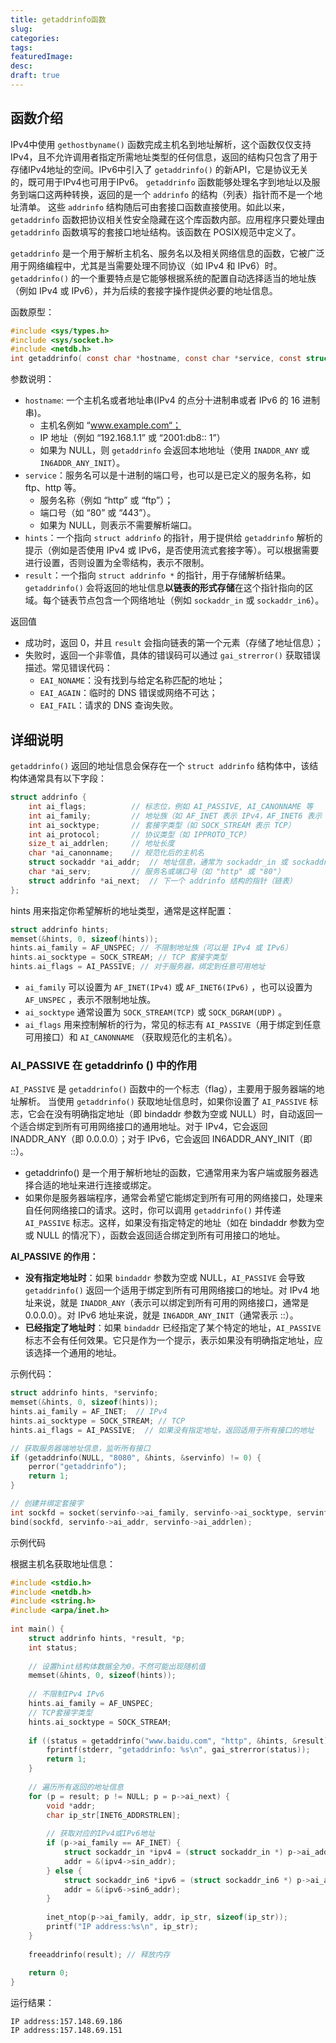 ```yaml
---
title: getaddrinfo函数
slug: 
categories: 
tags: 
featuredImage: 
desc: 
draft: true
---
```


## 函数介绍

IPv4中使用 `gethostbyname()` 函数完成主机名到地址解析，这个函数仅仅支持 IPv4，且不允许调用者指定所需地址类型的任何信息，返回的结构只包含了用于存储IPv4地址的空间。IPv6中引入了 `getaddrinfo()` 的新API，它是协议无关的，既可用于IPv4也可用于IPv6。
`getaddrinfo` 函数能够处理名字到地址以及服务到端口这两种转换，返回的是一个 `addrinfo` 的结构（列表）指针而不是一个地址清单。
这些 `addrinfo` 结构随后可由套接口函数直接使用。如此以来，`getaddrinfo` 函数把协议相关性安全隐藏在这个库函数内部。应用程序只要处理由 `getaddrinfo` 函数填写的套接口地址结构。该函数在 POSIX规范中定义了。

`getaddrinfo` 是一个用于解析主机名、服务名以及相关网络信息的函数，它被广泛用于网络编程中，尤其是当需要处理不同协议（如 IPv4 和 IPv6）时。`getaddrinfo()` 的一个重要特点是它能够根据系统的配置自动选择适当的地址族（例如 IPv4 或 IPv6），并为后续的套接字操作提供必要的地址信息。

函数原型：
```c
#include <sys/types.h>
#include <sys/socket.h>
#include <netdb.h>
int getaddrinfo( const char *hostname, const char *service, const struct addrinfo *hints, struct addrinfo **result );
```

参数说明：
- `hostname`: 一个主机名或者地址串(IPv4 的点分十进制串或者 IPv6 的 16 进制串)。
    - 主机名例如 “www.example.com“；
    - IP 地址（例如 “192.168.1.1” 或 “2001:db8:: 1”）
    - 如果为 NULL，则 `getaddrinfo` 会返回本地地址（使用 `INADDR_ANY` 或 `IN6ADDR_ANY_INIT`）。
- `service`：服务名可以是十进制的端口号，也可以是已定义的服务名称，如 ftp、http 等。
    - 服务名称（例如 “http” 或 “ftp”）；
    - 端口号（如 “80” 或 “443”）。
    - 如果为 NULL，则表示不需要解析端口。
- `hints`：一个指向 `struct addrinfo` 的指针，用于提供给 `getaddrinfo` 解析的提示（例如是否使用 IPv4 或 IPv6，是否使用流式套接字等）。可以根据需要进行设置，否则设置为全零结构，表示不限制。
- `result`：一个指向 `struct addrinfo *` 的指针，用于存储解析结果。`getaddrinfo()` 会将返回的地址信息**以链表的形式存储**在这个指针指向的区域。每个链表节点包含一个网络地址（例如 `sockaddr_in` 或 `sockaddr_in6`）。

返回值
- 成功时，返回 0，并且 `result` 会指向链表的第一个元素（存储了地址信息）；
- 失败时，返回一个非零值，具体的错误码可以通过 `gai_strerror()` 获取错误描述。常见错误代码：
    - `EAI_NONAME`：没有找到与给定名称匹配的地址；
    - `EAI_AGAIN`：临时的 DNS 错误或网络不可达；
    - `EAI_FAIL`：请求的 DNS 查询失败。

## 详细说明 

`getaddrinfo()`  返回的地址信息会保存在一个 `struct addrinfo`  结构体中，该结构体通常具有以下字段：
```c
struct addrinfo {
    int ai_flags;          // 标志位，例如 AI_PASSIVE, AI_CANONNAME 等
    int ai_family;         // 地址族（如 AF_INET 表示 IPv4，AF_INET6 表示 IPv6）
    int ai_socktype;       // 套接字类型（如 SOCK_STREAM 表示 TCP）
    int ai_protocol;       // 协议类型（如 IPPROTO_TCP）
    size_t ai_addrlen;     // 地址长度
    char *ai_canonname;    // 规范化后的主机名
    struct sockaddr *ai_addr;  // 地址信息，通常为 sockaddr_in 或 sockaddr_in6
    char *ai_serv;         // 服务名或端口号（如 "http" 或 "80"）
    struct addrinfo *ai_next;  // 下一个 addrinfo 结构的指针（链表）
};
```

hints 用来指定你希望解析的地址类型，通常是这样配置：
```c
struct addrinfo hints;
memset(&hints, 0, sizeof(hints));
hints.ai_family = AF_UNSPEC; // 不限制地址族（可以是 IPv4 或 IPv6）
hints.ai_socktype = SOCK_STREAM; // TCP 套接字类型
hints.ai_flags = AI_PASSIVE; // 对于服务器，绑定到任意可用地址
```

- `ai_family` 可以设置为 `AF_INET(IPv4)` 或 `AF_INET6(IPv6)` ，也可以设置为 `AF_UNSPEC` ，表示不限制地址族。
- `ai_socktype` 通常设置为 `SOCK_STREAM(TCP)` 或 `SOCK_DGRAM(UDP)` 。
- `ai_flags` 用来控制解析的行为，常见的标志有 `AI_PASSIVE`（用于绑定到任意可用接口）和 `AI_CANONNAME` （获取规范化的主机名）。

### AI_PASSIVE 在 getaddrinfo () 中的作用

`AI_PASSIVE` 是 `getaddrinfo()`  函数中的一个标志（flag），主要用于服务器端的地址解析。
当使用 `getaddrinfo()` 获取地址信息时，如果你设置了 `AI_PASSIVE` 标志，它会在没有明确指定地址（即 bindaddr 参数为空或 NULL）时，自动返回一个适合绑定到所有可用网络接口的通用地址。对于 IPv4，它会返回 INADDR_ANY（即 0.0.0.0）；对于 IPv6，它会返回 IN6ADDR_ANY_INIT（即 ::）。

- getaddrinfo() 是一个用于解析地址的函数，它通常用来为客户端或服务器选择合适的地址来进行连接或绑定。
- 如果你是服务器端程序，通常会希望它能绑定到所有可用的网络接口，处理来自任何网络接口的请求。这时，你可以调用 `getaddrinfo()` 并传递 `AI_PASSIVE` 标志。这样，如果没有指定特定的地址（如在 bindaddr 参数为空或 NULL 的情况下），函数会返回适合绑定到所有可用接口的地址。

**AI_PASSIVE 的作用：**
- **没有指定地址时**：如果 `bindaddr` 参数为空或 NULL，`AI_PASSIVE` 会导致 `getaddrinfo()` 返回一个适用于绑定到所有可用网络接口的地址。对 IPv4 地址来说，就是 `INADDR_ANY`（表示可以绑定到所有可用的网络接口，通常是 0.0.0.0）。对 IPv6 地址来说，就是 `IN6ADDR_ANY_INIT`（通常表示 ::）。
- **已经指定了地址时**：如果 `bindaddr` 已经指定了某个特定的地址，`AI_PASSIVE` 标志不会有任何效果。它只是作为一个提示，表示如果没有明确指定地址，应该选择一个通用的地址。

示例代码：
```c
struct addrinfo hints, *servinfo;
memset(&hints, 0, sizeof(hints));
hints.ai_family = AF_INET;  // IPv4
hints.ai_socktype = SOCK_STREAM; // TCP
hints.ai_flags = AI_PASSIVE;  // 如果没有指定地址，返回适用于所有接口的地址

// 获取服务器端地址信息，监听所有接口
if (getaddrinfo(NULL, "8080", &hints, &servinfo) != 0) {
    perror("getaddrinfo");
    return 1;
}

// 创建并绑定套接字
int sockfd = socket(servinfo->ai_family, servinfo->ai_socktype, servinfo->ai_protocol);
bind(sockfd, servinfo->ai_addr, servinfo->ai_addrlen);
```

示例代码

根据主机名获取地址信息：
```c
#include <stdio.h>  
#include <netdb.h>  
#include <string.h>  
#include <arpa/inet.h>  
  
int main() {  
    struct addrinfo hints, *result, *p;  
    int status;  
  
    // 设置hint结构体数据全为0，不然可能出现随机值  
    memset(&hints, 0, sizeof(hints));  
  
    // 不限制IPv4 IPv6  
    hints.ai_family = AF_UNSPEC;  
    // TCP套接字类型  
    hints.ai_socktype = SOCK_STREAM;  
  
    if ((status = getaddrinfo("www.baidu.com", "http", &hints, &result)) != 0) {  
        fprintf(stderr, "getaddrinfo: %s\n", gai_strerror(status));  
        return 1;  
    }  
  
    // 遍历所有返回的地址信息  
    for (p = result; p != NULL; p = p->ai_next) {  
        void *addr;  
        char ip_str[INET6_ADDRSTRLEN];  
  
        // 获取对应的IPv4或IPv6地址  
        if (p->ai_family == AF_INET) {  
            struct sockaddr_in *ipv4 = (struct sockaddr_in *) p->ai_addr;  
            addr = &(ipv4->sin_addr);  
        } else {  
            struct sockaddr_in6 *ipv6 = (struct sockaddr_in6 *) p->ai_addr;  
            addr = &(ipv6->sin6_addr);  
        }  
  
        inet_ntop(p->ai_family, addr, ip_str, sizeof(ip_str));  
        printf("IP address:%s\n", ip_str);  
    }  
  
    freeaddrinfo(result); // 释放内存  
  
    return 0;  
}
```

运行结果：
```shell
IP address:157.148.69.186
IP address:157.148.69.151
```


